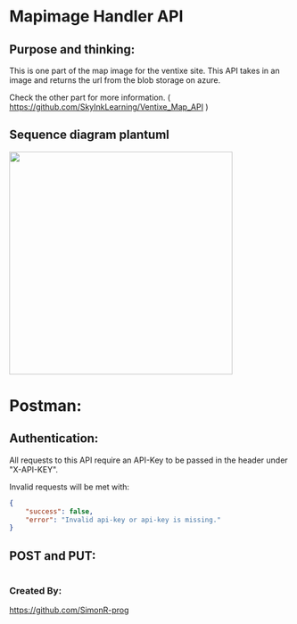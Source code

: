 # Mapimage Handler API

## Purpose and thinking:

This is one part of the map image for the ventixe site. This API takes in an image and returns the url from the blob storage on azure.

Check the other part for more information. ( https://github.com/SkyInkLearning/Ventixe_Map_API )


## Sequence diagram plantuml

<img src="https://github.com/user-attachments/assets/84937f84-3cfa-40ca-acd6-83e8442aff60" width="400">

# Postman:

## Authentication:

All requests to this API require an API-Key to be passed in the header under "X-API-KEY". 

Invalid requests will be met with:

```json
{
    "success": false,
    "error": "Invalid api-key or api-key is missing."
}
```

## POST and PUT: 


```json

```


### Created By:

https://github.com/SimonR-prog

